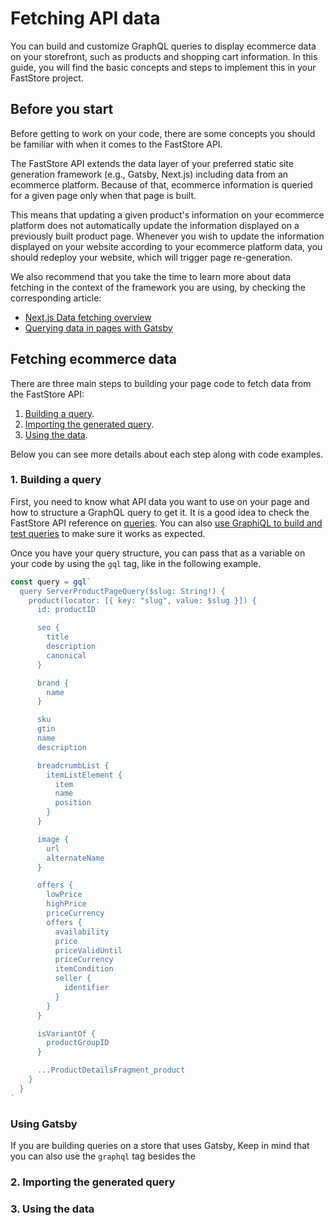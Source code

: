 # Fetching API data

You can build and customize GraphQL queries to display ecommerce data on your storefront, such as products and shopping cart information. In this guide, you will find the basic concepts and steps to implement this in your FastStore project.

## Before you start

Before getting to work on your code, there are some concepts you should be familiar with when it comes to the FastStore API.

The FastStore API extends the data layer of your preferred static site generation framework (e.g., Gatsby, Next.js) including data from an ecommerce platform. Because of that, ecommerce information is queried for a given page only when that page is built.

This means that updating a given product's information on your ecommerce platform does not automatically update the information displayed on a previously built product page. Whenever you wish to update the information displayed on your website according to your ecommerce platform data, you should redeploy your website, which will trigger page re-generation.

We also recommend that you take the time to learn more about data fetching in the context of the framework you are using, by checking the corresponding article:
- [Next.js Data fetching overview](https://nextjs.org/docs/basic-features/data-fetching/overview)
- [Querying data in pages with Gatsby](https://www.gatsbyjs.com/docs/how-to/querying-data/page-query/)

## Fetching ecommerce data

There are three main steps to building your page code to fetch data from the FastStore API:

1. [Building a query](#building-a-query).
2. [Importing the generated query](#importing-the-generated-query).
3. [Using the data](#Using-the-data).

Below you can see more details about each step along with code examples.

### 1. Building a query

First, you need to know what API data you want to use on your page and how to structure a GraphQL query to get it. It is a good idea to check the FastStore API reference on [queries](https://www.faststore.dev/how-to-guides/faststore-api/using-graphiql-to-explore-the-faststore-api). You can also [use GraphiQL to build and test queries](https://www.faststore.dev/how-to-guides/faststore-api/using-graphiql-to-explore-the-faststore-api) to make sure it works as expected.

Once you have your query structure, you can pass that as a variable on your code by using the `gql` tag, like in the following example.

```javascript
const query = gql`
  query ServerProductPageQuery($slug: String!) {
    product(locator: [{ key: "slug", value: $slug }]) {
      id: productID

      seo {
        title
        description
        canonical
      }

      brand {
        name
      }

      sku
      gtin
      name
      description

      breadcrumbList {
        itemListElement {
          item
          name
          position
        }
      }

      image {
        url
        alternateName
      }

      offers {
        lowPrice
        highPrice
        priceCurrency
        offers {
          availability
          price
          priceValidUntil
          priceCurrency
          itemCondition
          seller {
            identifier
          }
        }
      }

      isVariantOf {
        productGroupID
      }

      ...ProductDetailsFragment_product
    }
  }
`
```

### Using Gatsby

If you are building queries on a store that uses Gatsby, Keep in mind that you can also use the `graphql` tag besides the 

### 2. Importing the generated query



### 3. Using the data




